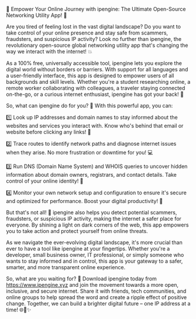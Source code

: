 🌟 Empower Your Online Journey with ipengine: The Ultimate Open-Source Networking Utility App! 🌟

Are you tired of feeling lost in the vast digital landscape? Do you want to take control of your online presence and stay safe from scammers, fraudsters, and suspicious IP activity? Look no further than ipengine, the revolutionary open-source global networking utility app that's changing the way we interact with the internet! 💥

As a 100% free, universally accessible tool, ipengine lets you explore the digital world without borders or barriers. With support for all languages and a user-friendly interface, this app is designed to empower users of all backgrounds and skill levels. Whether you're a student researching online, a remote worker collaborating with colleagues, a traveler staying connected on-the-go, or a curious internet enthusiast, ipengine has got your back! 🤝

So, what can ipengine do for you? 🔧 With this powerful app, you can:

1️⃣ Look up IP addresses and domain names to stay informed about the websites and services you interact with. Know who's behind that email or website before clicking any links! 📨

2️⃣ Trace routes to identify network paths and diagnose internet issues when they arise. No more frustration or downtime for you! 💻

3️⃣ Run DNS (Domain Name System) and WHOIS queries to uncover hidden information about domain owners, registrars, and contact details. Take control of your online identity! 👮

4️⃣ Monitor your own network setup and configuration to ensure it's secure and optimized for performance. Boost your digital productivity! 💪

But that's not all! 🎉 ipengine also helps you detect potential scammers, fraudsters, or suspicious IP activity, making the internet a safer place for everyone. By shining a light on dark corners of the web, this app empowers you to take action and protect yourself from online threats.

As we navigate the ever-evolving digital landscape, it's more crucial than ever to have a tool like ipengine at your fingertips. Whether you're a developer, small business owner, IT professional, or simply someone who wants to stay informed and in control, this app is your gateway to a safer, smarter, and more transparent online experience.

So, what are you waiting for? 🎉 Download ipengine today from https://www.ipengine.xyz and join the movement towards a more open, inclusive, and secure internet. Share it with friends, tech communities, and online groups to help spread the word and create a ripple effect of positive change. Together, we can build a brighter digital future – one IP address at a time! 🌐🚀✨